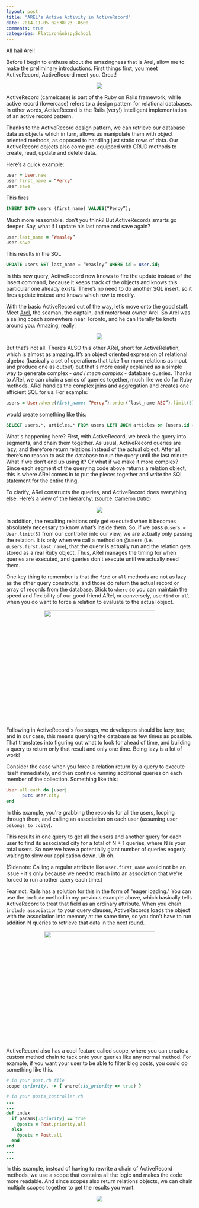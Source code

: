 ```yaml
---
layout: post
title: "AREL's Active Activity in ActiveRecord"
date: 2014-11-05 02:38:23 -0500
comments: true
categories: Flatiron&nbsp;School
---
```

All hail Arel!
<!--more-->

Before I begin to enthuse about the amazingness that is Arel, allow me to make the preliminary introductions. First things first, you meet ActiveRecord, ActiveRecord meet you. Great!

<div style="text-align: center">
  <img src="http://i.imgur.com/7SfPSef.gif">
</div>

ActiveRecord (camelcase) is part of the Ruby on Rails framework, while active record (lowercase) refers to a design pattern for relational databases. In other words, ActiveRecord is the Rails (very!) intelligent implementation of an active record pattern. 

Thanks to the ActiveRecord design pattern, we can retrieve our database data as objects which in turn, allows us manipulate them with object oriented methods, as opposed to handling just static rows of data. Our ActiveRecord objects also come pre-equipped with CRUD methods to create, read, update and delete data. 

Here’s a quick example:

```ruby
user = User.new
user.first_name = “Percy”
user.save
```
This fires

```sql
INSERT INTO users (first_name) VALUES(“Percy”);
```

Much more reasonable, don’t you think? But ActiveRecords smarts go deeper. Say, what if I update his last name and save again? 

```ruby
user.last_name = “Weasley”
user.save
```

This results in the SQL

```sql
UPDATE users SET last_name = “Weasley” WHERE id = user.id;
```

In this new query, ActiveRecord now knows to fire the update instead of the insert command, because it keeps track of the objects and knows this particular one already exists. There’s no need to do another SQL insert, so it fires update instead and knows which row to modify.

With the basic ActiveRecord out of the way, let’s move onto the good stuff. Meet <a href="http://www.arelenglish.com/">Arel</a>, the seaman, the captain, and motorboat owner Arel. So Arel was a sailing coach somewhere near Toronto, and he can literally tie knots around you. Amazing, really.

<div style="text-align:center">
  <img src="http://i.imgur.com/5sk8cnL.jpg">
</div>

But that’s not all. There’s ALSO this other ARel, short for ActiveRelation, which is almost as amazing. It’s an object oriented expression of relational algebra (basically a set of operations that take 1 or more relations as input and produce one as output) but that's more easily explained as a simple way to generate complex - <span style="font-style: italic">and I mean complex</span> - database queries. Thanks to ARel, we can chain a series of queries together, much like we do for Ruby methods. ARel handles the complex joins and aggregation and creates one efficient SQL for us. For example:

```ruby
users = User.where(first_name: “Percy”).order(“last_name ASC”).limit(5).include(:articles_authored)
```
would create something like this:

```sql
SELECT users.*, articles.* FROM users LEFT JOIN articles on (users.id = articles.author.id) WHERE users.first_name = “Percy”) ORDER BY last_name ASC LIMIT 5;
```


What's happening here? First, with ActiveRecord, we break the query into segments, and chain them together.  As usual, ActiveRecord queries are lazy, and therefore return relations instead of the actual object. After all, there’s no reason to ask the database to run the query until the last minute. What if we don’t end up using it? Or what if we make it more complex? Since each segment of the querying code above returns a relation object, this is where ARel comes in to put the pieces together and write the SQL statement for the entire thing. 

To clarify, ARel constructs the queries, and ActiveRecord does everything else. Here’s a view of the hierarchy: <span style="font-size:small">(source: <a href="https://twitter.com/camertron">Cameron Dutro</a>)</span> 

<div style="text-align: center">
  <img src="http://i.imgur.com/XWTYQLS.jpg"/>
</div>

In addition, the resulting relations only get executed when it becomes absolutely necessary to know what’s inside them. So, if we pass ```@users = User.limit(5)``` from our controller into our view, we are actually only passing the relation. It is only when we call a method on @users (i.e. ```@users.first.last_name```), that the query is actually run and the relation gets stored as a real Ruby object. Thus, ARel manages the timing for when queries are executed, and queries don’t execute until we actually need them. 

One key thing to remember is that the ```find``` or ```all``` methods are not as lazy as the other query constructs, and those do return the actual record or array of records from the database. Stick to ```where``` so you can maintain the speed and flexibility of our good friend ARel, or conversely, use ```find``` or  ```all``` when you do want to force a relation to evaluate to the actual object. 

<div style="text-align: center">
  <img src="http://i.imgur.com/gUSRwk5.png" height="300px">
</div>

Following in ActiveRecord's footsteps, we developers should be lazy, too; and in our case, this means querying the database as few times as possible. That translates into figuring out what to look for ahead of time, and building a query to return only that result and only one time. Being lazy is a lot of work!

Consider the case when you force a relation return by a query to execute itself immediately, and then continue running additional queries on each member of the collection. Something like this:

``` ruby
User.all.each do |user|
      puts user.city
end
```

In this example, you're grabbing the records for all the users, looping through them, and calling an association on each user (assuming user ```belongs_to :city```).

This results in one query to get all the users and another query for each user to find its associated city for a total of N + 1 queries, where N is your total users. So now we have a potentially giant number of queries eagerly waiting to slow our application down. Uh oh.

(Sidenote: Calling a regular attribute like ```user.first_name``` would not be an issue - it's only because we need to reach into an association that we're forced to run another query each time.)

Fear not. Rails has a solution for this in the form of "eager loading." You can use the ```include``` method in my previous example above, which basically tells ActiveRecord to treat that field as an ordinary attribute. When you chain ```include association``` to your query clauses, ActiveRecords loads the object with the association into memory at the same time, so you don't have to run addition N queries to retrieve that data in the next round. 

<div style="text-align:center">
  <img src="http://i.imgur.com/me17adx.jpg" height="300px">
</div>

ActiveRecord also has a cool feature called scope, where you can create a custom method chain to tack onto your queries like any normal method. For example, if you want your user to be able to filter blog posts, you could do something like this.


```ruby
# in your post.rb file
scope :priority, -> { where(:is_priority => true) }

# in your posts_controller.rb
...
...
def index
  if params[:priority] == true
    @posts = Post.priority.all
  else
    @posts = Post.all
  end
end
...
...
```

In this example, instead of having to rewrite a chain of ActiveRecord methods, we use a scope that contains all the logic and makes the code more readable. And since scopes also return relations objects, we can chain multiple scopes together to get the results you want.

<div style="text-align:center">
  <img src="http://i.imgur.com/CoeT6Qf.jpg">
</div>

